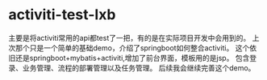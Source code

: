 # activiti-test-lxb
主要是将activiti常用的api都test了一把，有的是在实际项目开发中会用到的。
上次那个只是一个简单的基础demo，介绍了springboot如何整合activiti。
这个依旧还是springboot+mybatis+activiti,增加了前台界面，模板用的是jsp。
包含登录、业务管理、流程的部署管理以及任务管理。
后续我会继续完善这个demo。

